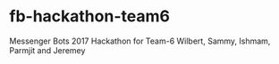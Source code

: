 # fb-hackathon-team6
Messenger Bots 2017 Hackathon for Team-6 Wilbert, Sammy, Ishmam, Parmjit and Jeremey
